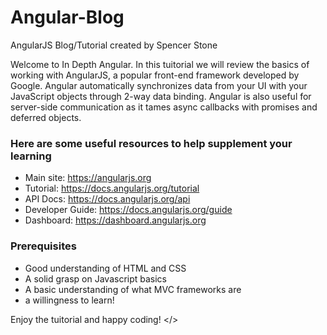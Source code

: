 # Angular-Blog
AngularJS Blog/Tutorial created by Spencer Stone

Welcome to In Depth Angular. In this tuitorial we will review the basics of working with AngularJS, a popular front-end framework developed by Google. Angular automatically synchronizes data from your UI with your JavaScript objects through 2-way data binding. Angular is also useful for server-side communication as it tames async callbacks with promises and deferred objects.

### Here are some useful resources to help supplement your learning

* Main site: https://angularjs.org
* Tutorial: https://docs.angularjs.org/tutorial
* API Docs: https://docs.angularjs.org/api
* Developer Guide: https://docs.angularjs.org/guide
* Dashboard: https://dashboard.angularjs.org

### Prerequisites

* Good understanding of HTML and CSS
* A solid grasp on Javascript basics
* A basic understanding of what MVC frameworks are
* a willingness to learn!

Enjoy the tuitorial and happy coding! </>
